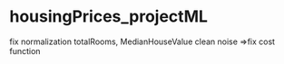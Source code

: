 # housingPrices_projectML
fix normalization totalRooms, MedianHouseValue
clean noise =>fix cost function